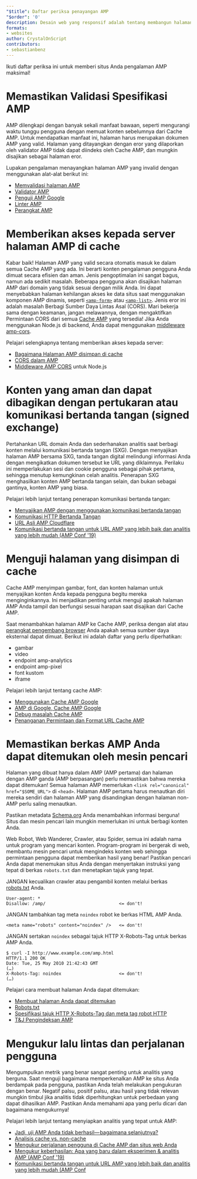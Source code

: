```yaml
---
"$title": Daftar periksa penayangan AMP
"$order": '0'
description: Desain web yang responsif adalah tentang membangun halaman web yang cair yang menanggapi kebutuhan pengguna Anda—Halaman yang pas dengan ukuran dan orientasi layar pengguna. Anda dapat mencapai ....
formats:
- websites
author: CrystalOnScript
contributors:
- sebastianbenz
---
```


Ikuti daftar periksa ini untuk memberi situs Anda pengalaman AMP maksimal!

# Memastikan Validasi Spesifikasi AMP

AMP dilengkapi dengan banyak sekali manfaat bawaan, seperti mengurangi waktu tunggu pengguna dengan memuat konten sebelumnya dari Cache AMP. Untuk mendapatkan manfaat ini, halaman harus merupakan dokumen AMP yang valid. Halaman yang ditayangkan dengan eror yang dilaporkan oleh validator AMP tidak dapat diindeks oleh Cache AMP, dan mungkin disajikan sebagai halaman eror.

Lupakan pengalaman menayangkan halaman AMP yang invalid dengan menggunakan alat-alat berikut ini:

- [Memvalidasi halaman AMP](../../../documentation/guides-and-tutorials/learn/validation-workflow/validate_amp.md?format=websites)
- [Validator AMP ](https://validator.ampproject.org/)
- [Penguji AMP Google](https://search.google.com/test/amp)
- [Linter AMP](https://github.com/ampproject/amp-toolbox/tree/master/packages/linter)
- [Perangkat AMP](../../../documentation/tools.html?format=websites)

# Memberikan akses kepada server halaman AMP di cache

Kabar baik! Halaman AMP yang valid secara otomatis masuk ke dalam semua Cache AMP yang ada. Ini berarti konten pengalaman pengguna Anda dimuat secara efisien dan aman. Jenis pengoptimalan ini sangat bagus, namun ada sedikit masalah. Beberapa pengguna akan disajikan halaman AMP dari domain yang tidak sesuai dengan milik Anda. Ini dapat menyebabkan halaman kehilangan akses ke data situs saat menggunakan komponen AMP dinamis, seperti [`<amp-form>`](../../../documentation/components/reference/amp-form.md?format=websites) atau [`<amp-list>`](../../../documentation/components/reference/amp-list.md?format=websites). Jenis eror ini adalah masalah Berbagi Sumber Daya Lintas Asal (CORS). Mari bekerja sama dengan keamanan, jangan melawannya, dengan mengaktifkan Permintaan CORS dari semua [Cache AMP](https://cdn.ampproject.org/caches.json) yang tersedia! Jika Anda menggunakan Node.js di backend, Anda dapat menggunakan [middleware amp-cors](https://github.com/ampproject/amp-toolbox/tree/master/packages/cors).

Pelajari selengkapnya tentang memberikan akses kepada server:

- [Bagaimana Halaman AMP disimpan di cache ](../../../documentation/guides-and-tutorials/learn/amp-caches-and-cors/how_amp_pages_are_cached.md?format=websites)
- [CORS dalam AMP](../../../documentation/guides-and-tutorials/learn/amp-caches-and-cors/amp-cors-requests.md?format=websites)
- [Middleware AMP CORS](https://github.com/ampproject/amp-toolbox/tree/master/packages/cors) untuk Node.js

# Konten yang aman dan dapat dibagikan dengan pertukaran atau komunikasi bertanda tangan (signed exchange)

Pertahankan URL domain Anda dan sederhanakan analitis saat berbagi konten melalui komunikasi bertanda tangan (SXG). Dengan menyajikan halaman AMP bersama SXG, tanda tangan digital melindungi informasi Anda dengan mengikatkan dokumen tersebut ke URL yang diklaimnya. Perilaku ini memperlakukan sesi dan cookie pengguna sebagai pihak pertama, sehingga menutup kemungkinan celah analitis. Penerapan SXG menghasilkan konten AMP bertanda tangan selain, dan bukan sebagai gantinya, konten AMP yang biasa.

Pelajari lebih lanjut tentang penerapan komunikasi bertanda tangan:

- [Menyajikan AMP dengan menggunakan komunikasi bertanda tangan](signed-exchange.md?format=websites)
- [Komunikasi HTTP Bertanda Tangan](https://developers.google.com/web/updates/2018/11/signed-exchanges)
- [URL Asli AMP Cloudflare](https://www.cloudflare.com/website-optimization/amp-real-url/)
- [Komunikasi bertanda tangan untuk URL AMP yang lebih baik dan analitis yang lebih mudah (AMP Conf '19)](https://www.youtube.com/watch?v=KrjBYzPUGnw&list=PLXTOW_XMsIDSY0USlzgoaIkRyPcHklrEl&index=22)

# Menguji halaman yang disimpan di cache

Cache AMP menyimpan gambar, font, dan konten halaman untuk menyajikan konten Anda kepada pengguna begitu mereka menginginkannya. Ini menjadikan penting untuk menguji apakah halaman AMP Anda tampil dan berfungsi sesuai harapan saat disajikan dari Cache AMP.

Saat menambahkan halaman AMP ke Cache AMP, periksa dengan alat atau [perangkat pengembang browser](https://developers.google.com/web/tools/chrome-devtools/) Anda apakah semua sumber daya eksternal dapat dimuat. Berikut ini adalah daftar yang perlu diperhatikan:

- gambar
- video
- endpoint amp-analytics
- endpoint amp-pixel
- font kustom
- iframe

Pelajari lebih lanjut tentang cache AMP:

- [Menggunakan Cache AMP Google](../../../documentation/examples/documentation/Using_the_Google_AMP_Cache.html?format=websites)
- [AMP di Google, Cache AMP Google](https://developers.google.com/amp/cache/overview)
- [Debug masalah Cache AMP](../../../documentation/guides-and-tutorials/learn/amp-caches-and-cors/amp-cache-debugging.md?format=websites)
- [Penanganan Permintaan dan Format URL Cache AMP](../../../documentation/guides-and-tutorials/learn/amp-caches-and-cors/amp-cache-urls.md?format=websites)

# Memastikan berkas AMP Anda dapat ditemukan oleh mesin pencari

Halaman yang dibuat hanya dalam AMP (AMP pertama) dan halaman dengan AMP ganda (AMP berpasangan) perlu memastikan bahwa mereka dapat ditemukan! Semua halaman AMP memerlukan `<link rel="canonical" href="$SOME_URL">` di `<head>`. Halaman AMP pertama harus menautkan diri mereka sendiri dan halaman AMP yang disandingkan dengan halaman non-AMP perlu saling menautkan.

Pastikan metadata [Schema.org](https://schema.org/) Anda menambahkan informasi berguna! Situs dan mesin pencari lain mungkin memerlukan ini untuk berbagi konten Anda.

Web Robot, Web Wanderer, Crawler, atau Spider, semua ini adalah nama untuk program yang mencari konten. Program-program ini bergerak di web, membantu mesin pencari untuk mengindeks konten web sehingga permintaan pengguna dapat memberikan hasil yang benar! Pastikan pencari Anda dapat menemukan situs Anda dengan menyertakan instruksi yang tepat di berkas `robots.txt` dan menetapkan tajuk yang tepat.

JANGAN kecualikan crawler atau pengambil konten melalui berkas [robots.txt](https://support.google.com/webmasters/answer/6062608?hl=en) Anda.

```
User-agent: *
Disallow: /amp/                            <= don't!
```

JANGAN tambahkan tag meta `noindex` robot ke berkas HTML AMP Anda.

```
<meta name="robots" content="noindex" />   <= don't!
```

JANGAN sertakan `noindex` sebagai tajuk HTTP X-Robots-Tag untuk berkas AMP Anda.

```
$ curl -I http://www.example.com/amp.html
HTTP/1.1 200 OK
Date: Tue, 25 May 2010 21:42:43 GMT
(…)
X-Robots-Tag: noindex                      <= don't!
(…)
```

Pelajari cara membuat halaman Anda dapat ditemukan:

- [Membuat halaman Anda dapat ditemukan](discovery.md?format=websites)
- [Robots.txt](http://www.robotstxt.org/)
- [Spesifikasi tajuk HTTP X-Robots-Tag dan meta tag robot HTTP](https://developers.google.com/search/reference/robots_meta_tag)
- [T&J Pengindeksan AMP](https://productforums.google.com/forum/?hl=en#!category-topic/webmasters/Vrgj-a-gtm0)

# Mengukur lalu lintas dan perjalanan pengguna

Mengumpulkan metrik yang benar sangat penting untuk analitis yang berguna. Saat menguji bagaimana memperkenalkan AMP ke situs Anda berdampak pada pengguna, pastikan Anda telah melakukan pengukuran dengan benar. Negatif palsu, positif palsu, atau hasil yang tidak relevan mungkin timbul jika analitis tidak diperhitungkan untuk perbedaan yang dapat dihasilkan AMP. Pastikan Anda memahami apa yang perlu dicari dan bagaimana mengukurnya!

Pelajari lebih lanjut tentang menyiapkan analitis yang tepat untuk AMP:

- [Jadi, uji AMP Anda tidak berhasil— bagaimana selanjutnya?](https://blog.amp.dev/2018/11/08/so-your-amp-test-doesnt-perform%e2%80%8a-%e2%80%8anow-what/)
- [Analisis cache vs. non-cache](https://support.google.com/analytics/answer/6343176?hl=en#cache)
- [Mengukur perjalanan pengguna di Cache AMP dan situs web Anda](https://blog.amp.dev/2018/11/08/so-your-amp-test-doesnt-perform%e2%80%8a-%e2%80%8anow-what/)
- [Mengukur keberhasilan: Apa yang baru dalam eksperimen & analitis AMP (AMP Conf '19)](https://www.youtube.com/watch?v=wPW-kXsONqA&list=PLXTOW_XMsIDSY0USlzgoaIkRyPcHklrEl&index=27)
- [Komunikasi bertanda tangan untuk URL AMP yang lebih baik dan analitis yang lebih mudah (AMP Conf](https://www.youtube.com/watch?v=KrjBYzPUGnw&list=PLXTOW_XMsIDSY0USlzgoaIkRyPcHklrEl&index=22)
